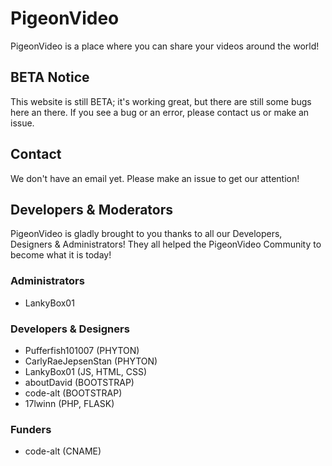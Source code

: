 # PigeonVideo
PigeonVideo is a place where you can share your videos around the world!

## BETA Notice
This website is still BETA; it's working great, but there are still some bugs here an there.
If you see a bug or an error, please contact us or make an issue.

## Contact
We don't have an email yet.
Please make an issue to get our attention!

## Developers & Moderators
PigeonVideo is gladly brought to you thanks to all our Developers, Designers & Administrators! They all helped the PigeonVideo Community to become what it is today!

### Administrators
* LankyBox01

### Developers & Designers
* Pufferfish101007 (PHYTON)
* CarlyRaeJepsenStan (PHYTON)
* LankyBox01 (JS, HTML, CSS)
* aboutDavid (BOOTSTRAP)
* code-alt (BOOTSTRAP)
* 17lwinn (PHP, FLASK)

### Funders
* code-alt (CNAME)
